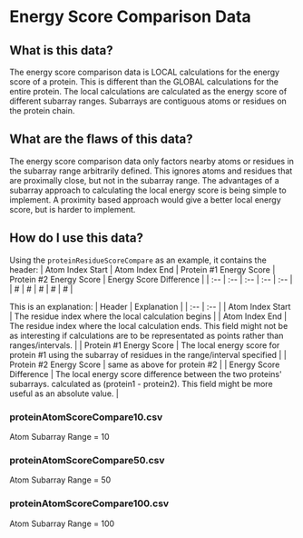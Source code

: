 # Energy Score Comparison Data
## What is this data?
The energy score comparison data is LOCAL calculations for the energy score of a protein. This is different than the GLOBAL calculations for the entire protein. The local calculations are calculated as the energy score of different subarray ranges. Subarrays are contiguous atoms or residues on the protein chain. 

## What are the flaws of this data?
The energy score comparison data only factors nearby atoms or residues in the subarray range arbitrarily defined. This ignores atoms and residues that are proximally close, but not in the subarray range. The advantages of a subarray approach to calculating the local energy score is being simple to implement. A proximity based approach would give a better local energy score, but is harder to implement.

## How do I use this data?
Using the `proteinResidueScoreCompare` as an example, it contains the header:
| Atom Index Start | Atom Index End | Protein #1 Energy Score | Protein #2 Energy Score | Energy Score Difference |
| :-- | :-- | :-- | :-- | :-- |
| # | # | # | # | # |

This is an explanation:
| Header | Explanation |
| :-- | :-- |
| Atom Index Start | The residue index where the local calculation begins |
| Atom Index End  | The residue index where the local calculation ends. This field might not be as interesting if calculations are to be representated as points rather than ranges/intervals. |
| Protein #1 Energy Score | The local energy score for protein #1 using the subarray of residues in the range/interval specified |
| Protein #2 Energy Score | same as above for protein #2 |
| Energy Score Difference | The local energy score difference between the two proteins' subarrays. calculated as (protein1 - protein2). This field might be more useful as an absolute value. |

### proteinAtomScoreCompare10.csv

Atom Subarray Range = 10

### proteinAtomScoreCompare50.csv

Atom Subarray Range = 50

### proteinAtomScoreCompare100.csv

Atom Subarray Range = 100
